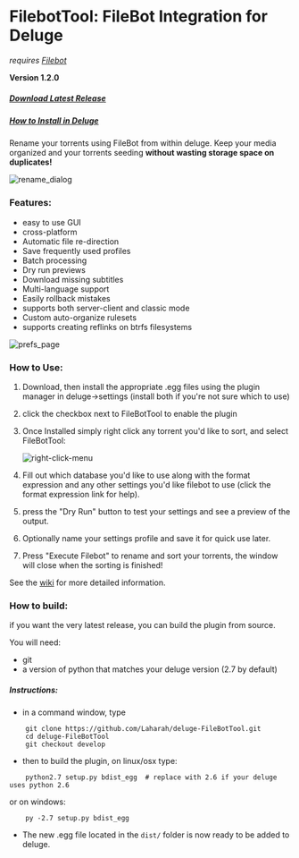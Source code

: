 # FilebotTool: FileBot Integration for Deluge
*requires [Filebot](http://www.filebot.net/)*

**Version 1.2.0**

##### [Download Latest Release](https://github.com/Laharah/deluge-FilebotTool/releases/latest)

##### [How to Install in Deluge](https://github.com/Laharah/deluge-FileBotTool/wiki)


Rename your torrents using FileBot from within deluge. Keep your media organized and
your torrents seeding **without wasting storage space on duplicates!**

![rename_dialog](http://i.imgur.com/pfc14Rs.png)

### Features:
- easy to use GUI
- cross-platform
- Automatic file re-direction
- Save frequently used profiles
- Batch processing
- Dry run previews
- Download missing subtitles
- Multi-language support
- Easily rollback mistakes
- supports both server-client and classic mode
- Custom auto-organize rulesets
- supports creating reflinks on btrfs filesystems


![prefs_page](http://i.imgur.com/Dr22k0a.png)

### How to Use:
1. Download, then install the appropriate .egg files using the plugin manager in deluge->settings
 (install both if you're not sure which to use)

2. click the checkbox next to FileBotTool to enable the plugin

2. Once Installed simply right click any torrent you'd like to sort, and select FileBotTool:

    ![right-click-menu](http://i.imgur.com/mVfmfnr.png)

3. Fill out which database you'd like to use along with the format expression and any other settings
you'd like filebot to use (click the format expression link for help).

4. press the "Dry Run" button to test your settings and see a preview of the output.

5. Optionally name your settings profile and save it for quick use later.

6. Press "Execute Filebot" to rename and sort your torrents, the window will close when the
 sorting is finished!

See the [wiki](https://github.com/Laharah/deluge-FileBotTool/wiki) for more detailed information.

### How to build:
if you want the very latest release, you can build the plugin from source.

You will need:
- git
- a version of python that matches your deluge version (2.7 by default)

##### Instructions:
- in a command window, type
```
    git clone https://github.com/Laharah/deluge-FileBotTool.git
    cd deluge-FileBotTool
    git checkout develop
```

- then to build the plugin, on linux/osx type:
```
    python2.7 setup.py bdist_egg  # replace with 2.6 if your deluge uses python 2.6
```
   or on windows:
```
    py -2.7 setup.py bdist_egg
```
- The new .egg file located in the `dist/` folder is now ready to be added to deluge.

